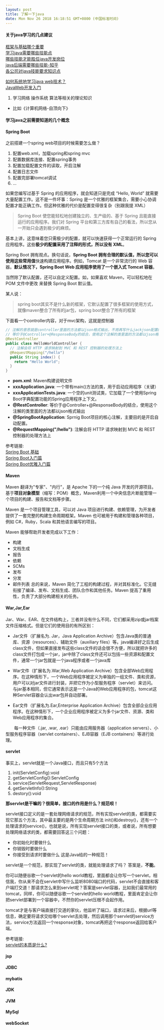 ```yaml
---
layout: post
title: 了解一下java
date: Mon Nov 26 2018 16:18:51 GMT+0800 (中国标准时间)
---
```

#### 关于java学习的几点建议
[框架与基础哪个重要][baseOrFrameWhoisImportantUrl]<br/>
[学习java需要哪些技能点][needWhatKillsMukeUrl]<br/>
[哪些技能才能胜任java开发岗位](https://zhuanlan.zhihu.com/p/34852879)<br/>
[java后端需要哪些技能-知乎](https://www.zhihu.com/question/20323977)<br/>
[各公司对java技能要求知识点](https://www.jianshu.com/p/5080bf0f7f9c)<br/>


[如何系统地学习java web技术？](https://www.zhihu.com/question/23335551)<br/>
[JavaWeb开发入门](http://www.cnblogs.com/xdp-gacl/p/3729033.html)<br/>

1. 学习网络 操作系统 算法等相关的理论知识
  - 比如《计算机网络-自顶向下》


#### **学习java之前需要知道的几个概念**

#### **Spring Boot**
之前搭建一个spring web项目的时候需要怎么做？
1. 配置web.xml，加载spring和spring mvc
2. 配置数据库连接、配置spring事务
3. 配置加载配置文件的读取，开启注解
4. 配置日志文件
5. 配置完部署tomcat调试
6. ...

如果您编写过基于 Spring 的应用程序，就会知道只是完成 “Hello, World” 就需要大量配置工作。这不是一件坏事：Spring 是一个优雅的框架集合，需要小心协调配置才能正确工作。但这种优雅的代价是配置变得很复杂（别跟我提 XML）

>Spring Boot 使您能轻松地创建独立的、生产级的、基于 Spring 且能直接运行的应用程序。我们对 Spring 平台和第三方库有自己的看法，所以您从一开始只会遇到极少的麻烦。

基本上讲，这意味着您只需极少的配置，就可以快速获得一个正常运行的 Spring 应用程序。这些**极少的配置采用了注释的形式，所以没有 XML**。

Spring Boot 拥有观点。换句话说，**Spring Boot 拥有合理的默认值，所以您可以使用这些常用值**快速构建应用程序。例如，Tomcat 是一个非常流行的 Web 容器。**默认情况下，Spring Boot Web 应用程序使用了一个嵌入式 Tomcat 容器**。

当然除了默认配置，还可以自定义配置。如，如果喜欢 Maven，可以轻松地在 POM 文件中更改 <dependency> 来替换 Spring Boot 默认值。

某人说：
>spring boot其实不是什么新的框架，它默认配置了很多框架的使用方式，就像maven整合了所有的jar包，spring boot整合了所有的框架

下面看一个controller内容，对于mvc架构，这就是控制器
```java
// 注解的意思就是controller里面的方法都以json格式输出，不用再写什么jackjson配置的了！
// 等价于@Controller+@ResponseBody的结合，使用这个注解的类里面的方法都以json格式输出。
@RestController
public class HelloWorldController {
  // 注解会将 HTTP 请求映射到 MVC 和 REST 控制器的处理方法上
  @RequestMapping("/hello")
  public String index() {
    return "Hello World";
  }
}
```

- **pom.xml**: Maven构建说明文件
- **xxxApplication.java**: 一个带有main()方法的类，用于启动应用程序（关键）
- **xxxApplicationTests.java**: 一个空的unit测试类，它加载了一个使用Spring Boot字典配置功能的Spring应用程序上下文。
- **@RestController**: 等价于@Controller+@ResponseBody的结合，使用这个注解的类里面的方法都以json格式输出
- **@SpringBootApplication**: Sprnig Boot项目的核心注解，主要目的是开启自动配置。
- **@RequestMapping("/hello")**: 注解会将 HTTP 请求映射到 MVC 和 REST 控制器的处理方法上

参考链接:<br/>
[Spring Boot 基础][springBootBaseUrl]<br/>
[Spring Boot入门篇][springBootEnterDoorUrl]<br/>
[Spring Boot优雅入门篇][springBootBeautifulEnterDoorUrl]<br/>


#### **Maven**
Maven 翻译为"专家"、"内行"，是 Apache 下的一个纯 Java 开发的开源项目。基于**项目对象模型**（缩写：POM）概念，Maven利用一个中央信息片断能管理一个项目的构建、报告和文档等步骤。

Maven 是一个项目管理工具，可以对 Java 项目进行构建、依赖管理，为开发者提供了一套完整的构建生命周期框架。Maven 也可被用于构建和管理各种项目，例如 C#，Ruby，Scala 和其他语言编写的项目。

Maven 能够帮助开发者完成以下工作：
- 构建
- 文档生成
- 报告
- 依赖
- SCMs
- 发布
- 分发
- 邮件列表
总的来说，Maven 简化了工程的构建过程，并对其标准化。它无缝衔接了编译、发布、文档生成、团队合作和其他任务。Maven 提高了重用性，负责了大部分构建相关的任务。

#### **War,Jar,Ear**
Jar、War、EAR、在文件结构上，三者并没有什么不同，它们都采用zip或jar档案文件压缩格式。但是它们的使用目的有所区别：

- Jar文件（扩展名为. Jar，Java Application Archive）包含Java类的普通库、资源（resources）、辅助文件（auxiliary files）等。java编译好之后生成class文件，但如果直接发布这些class文件的话会很不方便，所以就把许多的class文件打包成一个jar，jar中除了class文件还可以包括一些资源和配置文件，通常一个jar包就是一个java程序或者一个java库

- War文件（扩展名为.War,Web Application Archive）包含全部Web应用程序。在这种情形下，一个Web应用程序被定义为单独的一组文件、类和资源，用户可以对jar文件进行封装，并把它作为小型服务程序（servlet）来访问。与jar基本相同，但它通常表示这是一个Java的Web应用程序的包，tomcat这种Servlet容器会认出war包并自动部署。

- Ear文件（扩展名为.Ear,Enterprise Application Archive）包含全部企业应用程序。在这种情形下，一个企业应用程序被定义为多个jar文件、资源、类和Web应用程序的集合。

　　每一种文件（.jar, .war, .ear）只能由应用服务器（application servers）、小型服务程序容器（servlet containers）、EJB容器（EJB containers）等进行处理。


#### **servlet**
事实上，servlet就是一个Java接口，而且只有5个方法
1. init(ServletConfig):void
2. getServletConfig():ServletConfig
3. service(ServletRequest,ServletResponse)
4. getServletInfo():String
5. destory():void

**那servlet是干嘛的？很简单，接口的作用是什么？规范呗！**

servlet接口定义的是一套处理网络请求的规范，所有实现servlet的类，都需要实现它那五个方法，其中最主要的是两个生命周期方法 init()和destroy()，还有一个处理请求的service()，也就是说，所有实现servlet接口的类，或者说，所有想要处理网络请求的类，都需要回答这三个问题：
- 你初始化时要做什么
- 你销毁时要做什么
- 你接受到请求时要做什么
这是Java给的一种规范！

servlet是一个规范，那实现了servlet的类，就能处理请求了吗？
答案是，**不能**。

你可以随便谷歌一个servlet的hello world教程，里面都会让你写一个servlet，相信我，你从来不会在servlet中写什么监听8080端口的代码，servlet不会直接和客户端打交道！那请求怎么来到servlet呢？答案是servlet容器，比如我们最常用的tomcat，同样，你可以随便谷歌一个servlet的hello world教程，里面肯定会让你把servlet部署到一个容器中，不然你的servlet压根不会起作用。

tomcat才是与客户端直接打交道的家伙，他监听了端口，请求过来后，根据url等信息，确定要将请求交给哪个servlet去处理，然后调用那个servlet的service方法，service方法返回一个response对象，tomcat再把这个response返回给客户端。


参考链接:<br/>
[servlet的本质是什么?][whatIsServletUrl]<br/>

#### **jsp**
#### **JDBC**
#### **mybatis**
#### **JDK**
#### **JVM**
#### **MySql**
#### **webSocket**



[whatIsServletUrl]: https://www.zhihu.com/question/21416727
[baseOrFrameWhoisImportantUrl]: https://book.douban.com/review/6650285/
[needWhatKillsMukeUrl]: https://www.imooc.com/article/13851
[springBootBaseUrl]: https://www.ibm.com/developerworks/cn/java/j-spring-boot-basics-perry/index.html
[springBootEnterDoorUrl]: https://www.cnblogs.com/ityouknow/p/5662753.html
[springBootBeautifulEnterDoorUrl]: http://tengj.top/2017/02/26/springboot1/

